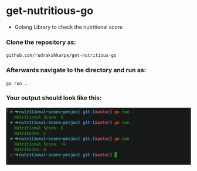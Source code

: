 # get-nutritious-go

- Golang Library to check the nutritional score

### Clone the repository as:

`github.com/rudrakshkarpe/get-nutritious-go`

### Afterwards navigate to the directory and run as:

`go run .`

### Your output should look like this:

![Output Image](src/output.png)
